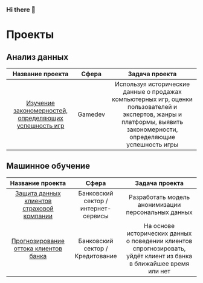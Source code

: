 ### Hi there 👋

<!--
**sashitina/sashitina** is a ✨ _special_ ✨ repository because its `README.md` (this file) appears on your GitHub profile.

Here are some ideas to get you started:

- 🔭 I’m currently working on ...
- 🌱 I’m currently learning ...
- 👯 I’m looking to collaborate on ...
- 🤔 I’m looking for help with ...
- 💬 Ask me about ...
- 📫 How to reach me: ...
- 😄 Pronouns: ...
- ⚡ Fun fact: ...
-->
# Проекты
## Анализ данных

| Название проекта                                      | Сфера       | Задача проекта               |
|:-----------------------------------------------------:|:------------------------:|:---------------------------: |
|[Изучение закономерностей, определяющих успешность игр](https://github.com/Billibonk/the_pattern_of_successful_games) | Gamedev  | Используя исторические данные о продажах компьютерных игр, оценки пользователей и экспертов, жанры и платформы, выявить закономерности, определяющие успешность игры |

## Машинное обучение

| Название проекта                                      | Сфера        | Задача проекта              |
|:-----------------------------------------------------:| :------------------------:|:---------------------------:|
|[Защита данных клиентов страховой компании](https://github.com/sashitina/Personal-Data-Protection)| Банковский сектор / интернет-сервисы | Разработать модель анонимизации персональных данных |
|[Прогнозирование оттока клиентов банка](https://github.com/sashitina/Customer-Churn-Prediction)                                  | Банковский сектор / Кредитование | На основе исторических данных о поведении клиентов спрогнозировать, уйдёт клиент из банка в ближайшее время или нет |
